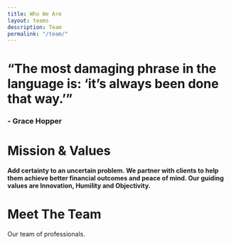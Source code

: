 ```yaml
---
title: Who We Are
layout: teams
description: Team
permalink: "/team/"
---
```

# “The most damaging phrase in the language is: ‘it’s always been done that way.’” 
### - Grace Hopper


# Mission & Values
#### Add certainty to an uncertain problem. We partner with clients to help them achieve better financial outcomes and peace of mind. Our guiding values are Innovation, Humility and Objectivity. 




# Meet The Team
Our team of professionals.  
